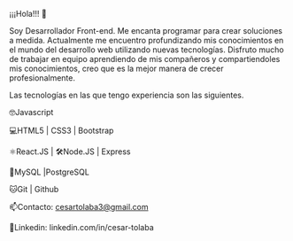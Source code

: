 ¡¡¡Hola!!! 👋

Soy Desarrollador Front-end. Me encanta programar para crear soluciones a medida. 
Actualmente me encuentro profundizando mis conocimientos en el mundo del desarrollo web utilizando nuevas tecnologías. 
Disfruto mucho de trabajar en equipo aprendiendo de mis compañeros y compartiendoles mis conocimientos, creo que es la mejor manera de crecer profesionalmente.

Las tecnologías en las que tengo experiencia son las siguientes.

🤓Javascript

💻HTML5 | CSS3 | Bootstrap

⚛️React.JS | 🛠Node.JS | Express 

 📶MySQL |PostgreSQL

🐱Git | Github

📫Contacto: cesartolaba3@gmail.com

🔗Linkedin: linkedin.com/in/cesar-tolaba
